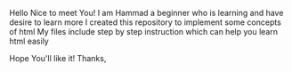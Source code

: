 Hello Nice to meet You!
I am Hammad a beginner who is learning and have desire to learn more
I created this repository to implement some concepts of html 
My files include step by step instruction which can help you learn html easily

Hope You'll like it!
Thanks,
